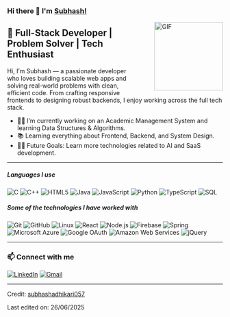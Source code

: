 ### Hi there 👋 I'm [Subhash!](https://github.com/subhashadhikari057)

<img align="right" alt="GIF" height="160px" style="margin-left: 40px;" src="https://media.giphy.com/media/Ah3zHH7hvsSB2/giphy.gif" />


## 🚀 Full-Stack Developer | Problem Solver | Tech Enthusiast
Hi, I’m Subhash — a passionate developer who loves building scalable web apps and solving real-world problems with clean, efficient code. From crafting responsive frontends to designing robust backends, I enjoy working across the full tech stack.

- 👨‍💻 I’m currently working on an Academic Management System and learning Data Structures & Algorithms.
- 📚 Learning everything about Frontend, Backend, and System Design.
- 💪🏼 Future Goals: Learn more technologies related to AI and SaaS development.

---

##### Languages I use

![C](https://img.shields.io/badge/-C-000000?style=flat&logo=c)
![C++](https://img.shields.io/badge/-C++-000000?style=flat&logo=c%2B%2B)
![HTML5](https://img.shields.io/badge/-HTML5-000000?style=flat&logo=html5)
![Java](https://img.shields.io/badge/-Java-000000?style=flat&logo=java)
![JavaScript](https://img.shields.io/badge/-JavaScript-000000?style=flat&logo=javascript)
![Python](https://img.shields.io/badge/-Python-000000?style=flat&logo=python)
![TypeScript](https://img.shields.io/badge/-TypeScript-000000?style=flat&logo=typescript)
![SQL](https://img.shields.io/badge/-SQL-000000?style=flat&logo=postgresql)

##### Some of the technologies I have worked with

![Git](https://img.shields.io/badge/-Git-222222?style=flat&logo=git&logoColor=F05032)
![GitHub](https://img.shields.io/badge/-GitHub-222222?style=flat&logo=github&logoColor=181717)
![Linux](https://img.shields.io/badge/-Linux-222222?style=flat&logo=linux&logoColor=FCC624)
![React](https://img.shields.io/badge/-React-222222?style=flat&logo=react&logoColor=61DAFB)
![Node.js](https://img.shields.io/badge/-Node.js-222222?style=flat&logo=node.js&logoColor=339933)
![Firebase](https://img.shields.io/badge/Firebase-222222?style=flat-square&logo=firebase)
![Spring](https://img.shields.io/badge/-Spring-222222?style=flat&logo=spring&logoColor=6DB33F)
![Microsoft Azure](https://img.shields.io/badge/Microsoft%20Azure-222222?style=flat-square&logo=microsoft-azure)
![Google OAuth](https://img.shields.io/badge/Google%20OAuth-222222?style=flat-square&logo=google)
![Amazon Web Services](https://img.shields.io/badge/-Amazon%20Web%20Services-222222?style=flat-square&logo=Amazon-Web-Services)
![jQuery](https://img.shields.io/badge/-jQuery-222222?style=flat&logo=jQuery&logoColor=0769AD)

---

### 📫 Connect with me

[![LinkedIn](https://img.shields.io/badge/-LinkedIn-0A66C2?style=flat&logo=linkedin&logoColor=white)](https://www.linkedin.com/in/subhash-adhikari-045018305/)
[![Gmail](https://img.shields.io/badge/-Gmail-EA4335?style=flat&logo=gmail&logoColor=white)](mailto:subhashadhikari057@gmail.com)

---

Credit: [subhashadhikari057](https://github.com/subhashadhikari057)

Last edited on: 26/06/2025
